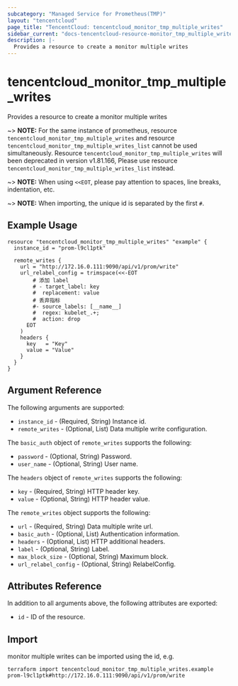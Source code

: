 ```yaml
---
subcategory: "Managed Service for Prometheus(TMP)"
layout: "tencentcloud"
page_title: "TencentCloud: tencentcloud_monitor_tmp_multiple_writes"
sidebar_current: "docs-tencentcloud-resource-monitor_tmp_multiple_writes"
description: |-
  Provides a resource to create a monitor multiple writes
---
```


# tencentcloud_monitor_tmp_multiple_writes

Provides a resource to create a monitor multiple writes

~> **NOTE:** For the same instance of prometheus, resource `tencentcloud_monitor_tmp_multiple_writes` and resource `tencentcloud_monitor_tmp_multiple_writes_list` cannot be used simultaneously. Resource `tencentcloud_monitor_tmp_multiple_writes` will been deprecated in version v1.81.166, Please use resource `tencentcloud_monitor_tmp_multiple_writes_list` instead.

~> **NOTE:** When using `<<EOT`, please pay attention to spaces, line breaks, indentation, etc.

~> **NOTE:** When importing, the unique id is separated by the first `#`.

## Example Usage

```hcl
resource "tencentcloud_monitor_tmp_multiple_writes" "example" {
  instance_id = "prom-l9cl1ptk"

  remote_writes {
    url = "http://172.16.0.111:9090/api/v1/prom/write"
    url_relabel_config = trimspace(<<-EOT
        # 添加 label
        # - target_label: key
        #  replacement: value
        # 丢弃指标
        #- source_labels: [__name__]
        #  regex: kubelet_.+;
        #  action: drop
      EOT
    )
    headers {
      key   = "Key"
      value = "Value"
    }
  }
}
```

## Argument Reference

The following arguments are supported:

* `instance_id` - (Required, String) Instance id.
* `remote_writes` - (Optional, List) Data multiple write configuration.

The `basic_auth` object of `remote_writes` supports the following:

* `password` - (Optional, String) Password.
* `user_name` - (Optional, String) User name.

The `headers` object of `remote_writes` supports the following:

* `key` - (Required, String) HTTP header key.
* `value` - (Optional, String) HTTP header value.

The `remote_writes` object supports the following:

* `url` - (Required, String) Data multiple write url.
* `basic_auth` - (Optional, List) Authentication information.
* `headers` - (Optional, List) HTTP additional headers.
* `label` - (Optional, String) Label.
* `max_block_size` - (Optional, String) Maximum block.
* `url_relabel_config` - (Optional, String) RelabelConfig.

## Attributes Reference

In addition to all arguments above, the following attributes are exported:

* `id` - ID of the resource.




## Import

monitor multiple writes can be imported using the id, e.g.

```
terraform import tencentcloud_monitor_tmp_multiple_writes.example prom-l9cl1ptk#http://172.16.0.111:9090/api/v1/prom/write
```

